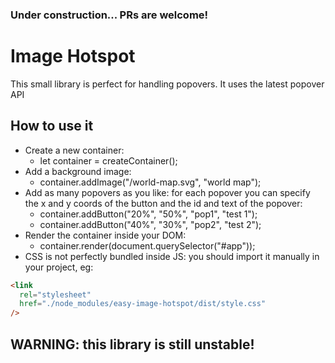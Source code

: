 ### Under construction... PRs are welcome!

# Image Hotspot

This small library is perfect for handling popovers.
It uses the latest popover API

## How to use it

- Create a new container:
  - let container = createContainer();
- Add a background image:
  - container.addImage("/world-map.svg", "world map");
- Add as many popovers as you like: for each popover you can specify the x and y coords of the button and the id and text of the popover:
  - container.addButton("20%", "50%", "pop1", "test 1");
  - container.addButton("40%", "30%", "pop2", "test 2");
- Render the container inside your DOM:
  - container.render(document.querySelector("#app"));
- CSS is not perfectly bundled inside JS: you should import it manually in your project, eg:

```html
<link
  rel="stylesheet"
  href="./node_modules/easy-image-hotspot/dist/style.css"
/>
```

## WARNING: this library is still unstable!
